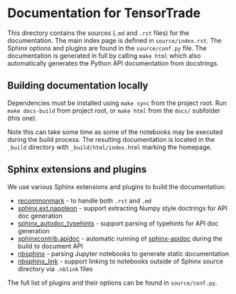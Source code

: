 # Documentation for TensorTrade

This directory contains the sources (`.md` and `.rst` files) for the
documentation. The main index page is defined in `source/index.rst`.
The Sphinx options and plugins are found in the `source/conf.py` file.
The documentation is generated in full by calling `make html` which
also automatically generates the Python API documentation from
docstrings.

## Building documentation locally

Dependencies must be installed using `make sync` from the project root.
Run `make docs-build` from project root, or `make html` from the `docs/` subfolder (this one).

Note this can take some time as some of the notebooks may be executed
during the build process. The resulting documentation is located in the
`_build` directory with `_build/html/index.html` marking the homepage.

## Sphinx extensions and plugins

We use various Sphinx extensions and plugins to build the documentation:

- [recommonmark](https://recommonmark.readthedocs.io) - to handle both `.rst` and `.md`
- [sphinx.ext.napoleon](https://www.sphinx-doc.org/en/master/usage/extensions/napoleon.html) - support extracting Numpy style doctrings for API doc generation
- [sphinx_autodoc_typehints](https://github.com/agronholm/sphinx-autodoc-typehints) - support parsing of typehints for API doc generation
- [sphinxcontrib.apidoc](https://github.com/sphinx-contrib/apidoc) - automatic running of [sphinx-apidoc](https://www.sphinx-doc.org/en/master/man/sphinx-apidoc.html) during the build to document API
- [nbsphinx](https://nbsphinx.readthedocs.io) - parsing Jupyter notebooks to generate static documentation
- [nbsphinx_link](https://nbsphinx-link.readthedocs.io) - support linking to notebooks outside of Sphinx source directory via `.nblink` files

The full list of plugins and their options can be found in `source/conf.py`.
